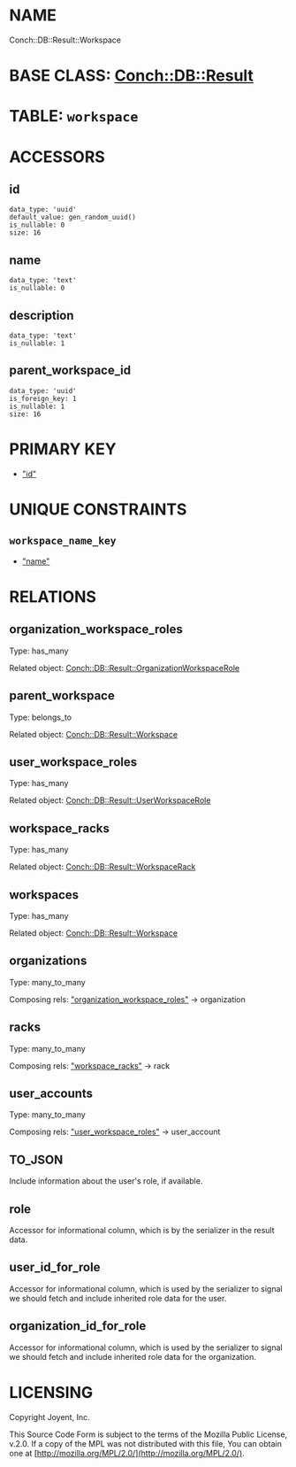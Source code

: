 # NAME

Conch::DB::Result::Workspace

# BASE CLASS: [Conch::DB::Result](../modules/Conch%3A%3ADB%3A%3AResult)

# TABLE: `workspace`

# ACCESSORS

## id

```
data_type: 'uuid'
default_value: gen_random_uuid()
is_nullable: 0
size: 16
```

## name

```
data_type: 'text'
is_nullable: 0
```

## description

```
data_type: 'text'
is_nullable: 1
```

## parent\_workspace\_id

```
data_type: 'uuid'
is_foreign_key: 1
is_nullable: 1
size: 16
```

# PRIMARY KEY

- ["id"](#id)

# UNIQUE CONSTRAINTS

## `workspace_name_key`

- ["name"](#name)

# RELATIONS

## organization\_workspace\_roles

Type: has\_many

Related object: [Conch::DB::Result::OrganizationWorkspaceRole](../modules/Conch%3A%3ADB%3A%3AResult%3A%3AOrganizationWorkspaceRole)

## parent\_workspace

Type: belongs\_to

Related object: [Conch::DB::Result::Workspace](../modules/Conch%3A%3ADB%3A%3AResult%3A%3AWorkspace)

## user\_workspace\_roles

Type: has\_many

Related object: [Conch::DB::Result::UserWorkspaceRole](../modules/Conch%3A%3ADB%3A%3AResult%3A%3AUserWorkspaceRole)

## workspace\_racks

Type: has\_many

Related object: [Conch::DB::Result::WorkspaceRack](../modules/Conch%3A%3ADB%3A%3AResult%3A%3AWorkspaceRack)

## workspaces

Type: has\_many

Related object: [Conch::DB::Result::Workspace](../modules/Conch%3A%3ADB%3A%3AResult%3A%3AWorkspace)

## organizations

Type: many\_to\_many

Composing rels: ["organization\_workspace\_roles"](#organization_workspace_roles) -> organization

## racks

Type: many\_to\_many

Composing rels: ["workspace\_racks"](#workspace_racks) -> rack

## user\_accounts

Type: many\_to\_many

Composing rels: ["user\_workspace\_roles"](#user_workspace_roles) -> user\_account

## TO\_JSON

Include information about the user's role, if available.

## role

Accessor for informational column, which is by the serializer in the result data.

## user\_id\_for\_role

Accessor for informational column, which is used by the serializer to signal we should fetch
and include inherited role data for the user.

## organization\_id\_for\_role

Accessor for informational column, which is used by the serializer to signal we should fetch
and include inherited role data for the organization.

# LICENSING

Copyright Joyent, Inc.

This Source Code Form is subject to the terms of the Mozilla Public License,
v.2.0. If a copy of the MPL was not distributed with this file, You can obtain
one at [http://mozilla.org/MPL/2.0/](http://mozilla.org/MPL/2.0/).

